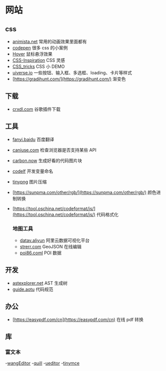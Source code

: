 # 网站

## css

- [animista.net](https://animista.net/) 常用的动画效果里面都有
- [codepen](https://codepen.io/) 很多 css 的小案例
- [Hover](http://ianlunn.github.io/Hover/) 鼠标悬浮效果
- [CSS-Inspiration](https://chokcoco.github.io/CSS-Inspiration/#/) CSS 灵感
- [CSS_tricks](https://qishaoxuan.github.io/css_tricks/) CSS 小 DEMO
- [uiverse.io](https://uiverse.io/all) 一些按钮、输入框、多选框、loading、卡片等样式
- [https://gradihunt.com/](https://gradihunt.com/) 渐变色
## 下载

- [crxdl.com](https://crxdl.com/) 谷歌插件下载

## 工具

- [fanyi.baidu](https://fanyi.baidu.com/) 百度翻译
- [caniuse.com](https://caniuse.com/) 检查浏览器是否支持某些 API
- [carbon.now](https://carbon.now.sh/) 生成好看的代码图片块
- [codelf](https://unbug.github.io/codelf/) 开发变量命名
- [tinypng](https://tinypng.com/) 图片压缩
- [https://sunpma.com/other/rgb/](https://sunpma.com/other/rgb/) 颜色进制转换
- [https://tool.oschina.net/codeformat/js/](https://tool.oschina.net/codeformat/js/) 代码格式化

  ### 地图工具

  - [datav.aliyun](https://datav.aliyun.com/portal/school/atlas/area_selector) 阿里云数据可视化平台
  - [strerr.com](https://www.strerr.com/geojson/geojson.html#map=14/30.8937/121.8886) GeoJSON 在线编辑
  - [poi86.coml](http://www.poi86.com/poi/amap.html) POI 数据

## 开发

- [astexplorer.net](https://astexplorer.net/) AST 生成树
- [guide.aotu](https://guide.aotu.io/docs/) 代码规范

## 办公

- [https://easypdf.com/cn](https://easypdf.com/cn) 在线 pdf 转换

## 库
### 富文本
-[wangEditor](https://www.wangeditor.com/)
-[quill](https://github.com/surmon-china/vue-quill-editor)
-[ueditor](http://fex.baidu.com/ueditor/#start-patch)
-[tinymce](https://www.tiny.cloud/docs/tinymce/6/)